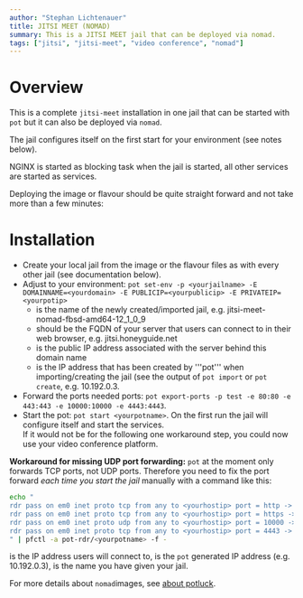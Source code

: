 ```yaml
---
author: "Stephan Lichtenauer"
title: JITSI MEET (NOMAD)
summary: This is a JITSI MEET jail that can be deployed via nomad.
tags: ["jitsi", "jitsi-meet", "video conference", "nomad"]
---
```


# Overview

This is a complete ```jitsi-meet``` installation in one jail that can be started with ```pot``` but it can also be deployed via ```nomad```.

The jail configures itself on the first start for your environment (see notes below).

NGINX is started as blocking task when the jail is started, all other services are started as services.

Deploying the image or flavour should be quite straight forward and not take more than a few minutes:

# Installation

* Create your local jail from the image or the flavour files as with every other jail (see documentation below).
* Adjust to your environment: ```pot set-env -p <yourjailname> -E DOMAINNAME=<yourdomain> -E PUBLICIP=<yourpublicip> -E PRIVATEIP=<yourpotip>```
  * <yourjailname> is the name of the newly created/imported jail, e.g. jitsi-meet-nomad-fbsd-amd64-12_1_0_9
  * <yourdomain> should be the FQDN of your server that users can connect to in their web browser, e.g. jitsi.honeyguide.net
  * <yourpublicip> is the public IP address associated with the server behind this domain name
  * <yourpotip> is the IP address that has been created by '''pot''' when importing/creating the jail (see the output of ```pot import``` or ```pot create```, e.g. 10.192.0.3.
* Forward the ports needed ports: ```pot export-ports -p test -e 80:80 -e 443:443 -e 10000:10000 -e 4443:4443```.
* Start the pot: ```pot start <yourpotname>```. On the first run the jail will configure itself and start the services.  
  If it would not be for the following one workaround step, you could now use your video conference platform.

**Workaround for missing UDP port forwarding:**
```pot``` at the moment only forwards TCP ports, not UDP ports. Therefore you need to fix the port forward *each time you start the jail* manually with a command like this:

```bash
echo "
rdr pass on em0 inet proto tcp from any to <yourhostip> port = http -> <yourpotip> port 80
rdr pass on em0 inet proto tcp from any to <yourhostip> port = https -> <yourpotip>  port 443
rdr pass on em0 inet proto udp from any to <yourhostip> port = 10000 -> <yourpotip>  port 10000
rdr pass on em0 inet proto tcp from any to <yourhostip> port = 4443 -> <yourpotip>  port 4443
" | pfctl -a pot-rdr/<yourpotname> -f -
```
<yourhostip> is the IP address users will connect to, <yourpotip> is the ```pot``` generated IP address (e.g. 10.192.0.3), <yourpotname> is the name you have given your jail.


For more details about ```nomad```images, see [about potluck](https://potluck.honeyguide.net/micro/about-potluck/).

